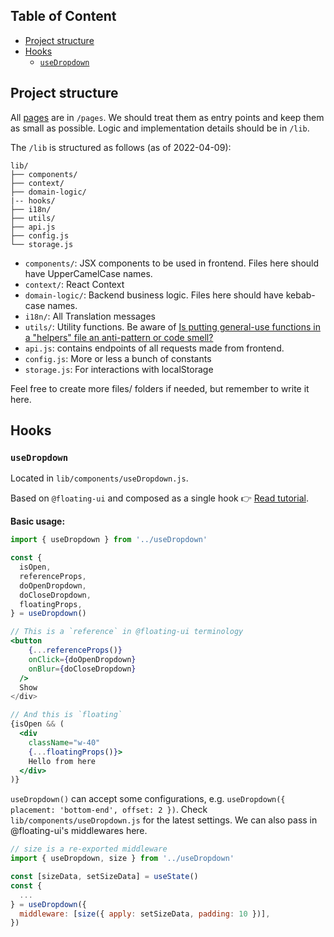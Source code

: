 ## Table of Content

- [Project structure](#project-structure)
- [Hooks](#hooks)
  - [`useDropdown`](#-usedropdown-)

## Project structure

All [pages](https://nextjs.org/docs/basic-features/pages) are in `/pages`. We should treat them as entry points and keep them as small as possible. Logic and implementation details should be in `/lib`.

The `/lib` is structured as follows (as of 2022-04-09):

```
lib/
├── components/
├── context/
├── domain-logic/
|-- hooks/
├── i18n/
├── utils/
├── api.js
├── config.js
└── storage.js
```

- `components/`: JSX components to be used in frontend. Files here should have UpperCamelCase names.
- `context/`: React Context
- `domain-logic/`: Backend business logic. Files here should have kebab-case names.
- `i18n/`: All Translation messages
- `utils/`: Utility functions. Be aware of [Is putting general-use functions in a "helpers" file an anti-pattern or code smell?](https://softwareengineering.stackexchange.com/questions/422907/is-putting-general-use-functions-in-a-helpers-file-an-anti-pattern-or-code-sme)
- `api.js`: contains endpoints of all requests made from frontend.
- `config.js`: More or less a bunch of constants
- `storage.js`: For interactions with localStorage

Feel free to create more files/ folders if needed, but remember to write it here.

## Hooks

### `useDropdown`

Located in `lib/components/useDropdown.js`.

Based on `@floating-ui` and composed as a single hook 👉 [Read tutorial](https://floating-ui.com/docs/tutorial).

**Basic usage:**

```jsx
import { useDropdown } from '../useDropdown'

const {
  isOpen,
  referenceProps,
  doOpenDropdown,
  doCloseDropdown,
  floatingProps,
} = useDropdown()

// This is a `reference` in @floating-ui terminology
<button
    {...referenceProps()}
    onClick={doOpenDropdown}
    onBlur={doCloseDropdown}
  />
  Show
</div>

// And this is `floating`
{isOpen && (
  <div
    className="w-40"
    {...floatingProps()}>
    Hello from here
  </div>
)}
```

`useDropdown()` can accept some configurations, e.g. `useDropdown({ placement: 'bottom-end', offset: 2 })`. Check `lib/components/useDropdown.js` for the latest settings. We can also pass in @floating-ui's middlewares here.

```jsx
// size is a re-exported middleware
import { useDropdown, size } from '../useDropdown'

const [sizeData, setSizeData] = useState()
const {
  ...
} = useDropdown({
  middleware: [size({ apply: setSizeData, padding: 10 })],
})
```
